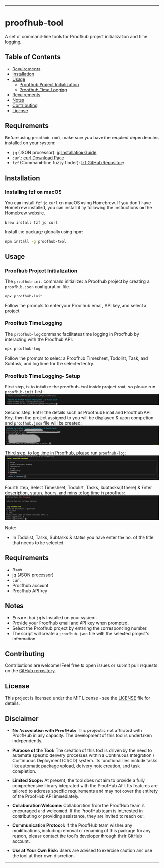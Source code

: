 ---

# proofhub-tool

A set of command-line tools for Proofhub project initialization and time logging.

## Table of Contents
- [Requirements](#requirements) 
- [Installation](#installation)
- [Usage](#usage)
  - [Proofhub Project Initialization](#proofhub-project-initialization)
  - [Proofhub Time Logging](#proofhub-time-logging)
- [Requirements](#requirements)
- [Notes](#notes)
- [Contributing](#contributing)
- [License](#license)

## Requirements

Before using `proofhub-tool`, make sure you have the required dependencies installed on your system:

- `jq` (JSON processor): [jq Installation Guide](https://stedolan.github.io/jq/download/)
- `curl`: [curl Download Page](https://curl.haxx.se/download.html)
- `fzf` (Command-line fuzzy finder): [fzf GitHub Repository](https://github.com/junegunn/fzf)

## Installation

### Installing fzf on macOS

You can install `fzf` `jq` `curl` on macOS using Homebrew. If you don't have Homebrew installed, you can install it by following the instructions on the [Homebrew website](https://brew.sh/).

```bash
brew install fzf jq curl
```

Install the package globally using npm:

```bash
npm install -g proofhub-tool
```

## Usage

### Proofhub Project Initialization

The `proofhub-init` command initializes a Proofhub project by creating a `proofhub.json` configuration file.

```bash
npx proofhub-init
```

Follow the prompts to enter your Proofhub email, API key, and select a project.

### Proofhub Time Logging

The `proofhub-log` command facilitates time logging in Proofhub by interacting with the Proofhub API.

```bash
npx proofhub-log
```

Follow the prompts to select a Proofhub Timesheet, Todolist, Task, and Subtask, and log time for the selected entry.

### Proofhub Time Logging- Setup

First step, is to intialize the proofhub-tool inside project root, so please run  `proofhub-init` first:
![Proofhub Image 1](blob/proofhub-1.png)

Second step, Enter the details such as Proofhub Email and Proofhub API Key, then the project assigned to you will be displayed & upon completion and `proofhub.json` file will be created:
![Proofhub Image 2](blob/proofhub-2.png)

Third step, to log time in Proofhub, please run `proofhub-log`:
![Proofhub Image 3](blob/proofhub-3.png)

Fourth step, Select Timesheet, Todolist, Tasks, Subtasks(if there) & Enter description, status, hours, and mins to log time in proofhub:
![Proofhub Image 4](blob/proofhub-4.png)

Note:
 - In Todolist, Tasks, Subtasks & status you have enter the no. of the title that needs to be selected.

## Requirements

- Bash
- jq (JSON processor)
- `curl`
- Proofhub account
- Proofhub API key

## Notes

- Ensure that `jq` is installed on your system.
- Provide your Proofhub email and API key when prompted.
- Select the Proofhub project by entering the corresponding number.
- The script will create a `proofhub.json` file with the selected project's information.

## Contributing

Contributions are welcome! Feel free to open issues or submit pull requests on the [GitHub repository](https://github.com/austinjb32/proofhub-tool).

## License

This project is licensed under the MIT License - see the [LICENSE](LICENSE) file for details.

## Disclaimer

- **No Association with ProofHub:** This project is not affiliated with ProofHub in any capacity. The development of this tool is undertaken independently.

- **Purpose of the Tool:** The creation of this tool is driven by the need to automate specific delivery processes within a Continuous Integration / Continuous Deployment (CI/CD) system. Its functionalities include tasks like automatic package upload, delivery note creation, and task completion.

- **Limited Scope:** At present, the tool does not aim to provide a fully comprehensive library integrated with the ProofHub API. Its features are tailored to address specific requirements and may not cover the entirety of the ProofHub API immediately.

- **Collaboration Welcome:** Collaboration from the ProofHub team is encouraged and welcomed. If the ProofHub team is interested in contributing or providing assistance, they are invited to reach out.

- **Communication Protocol:** If the ProofHub team wishes any modifications, including removal or renaming of this package for any reason, please contact the tool's developer through their GitHub account.

- **Use at Your Own Risk:** Users are advised to exercise caution and use the tool at their own discretion.


---